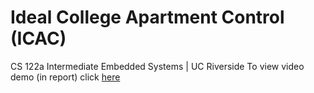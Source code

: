 # Ideal College Apartment Control (ICAC)
CS 122a Intermediate Embedded Systems | UC Riverside
To view video demo (in report) click [here](https://drive.google.com/drive/folders/0B4lPfqjgFTpKM3dYcjJNbU5aWlU?usp=sharing)
